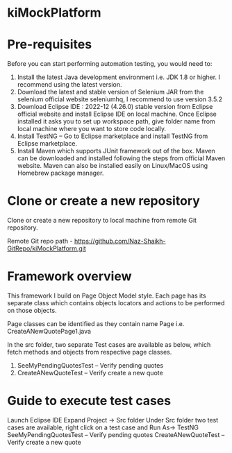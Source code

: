 # kiMockPlatform
# Pre-requisites
Before you can start performing automation testing, you would need to:
1.	Install the latest Java development environment i.e. JDK 1.8 or higher. I recommend using the latest version.
2.	Download the latest and stable version of Selenium JAR from the selenium official website seleniumhq, I recommend to use version 3.5.2 
3.	Download Eclipse IDE : 2022-12 (4.26.0)  stable version from Eclipse official website and install Eclipse IDE on local machine. Once Eclipse installed it asks you to set up workspace path, give folder name from local machine where you want to store code locally.
4.	Install TestNG – Go to Eclipse marketplace and install TestNG from Eclipse marketplace.
5.	Install Maven which supports JUnit framework out of the box. Maven can be downloaded and installed following the steps from official Maven website. Maven can also be installed easily on Linux/MacOS using Homebrew package manager.

#  Clone or create a new repository
  Clone or create a new repository to local machine from remote Git repository.

  Remote Git repo path - https://github.com/Naz-Shaikh-GitRepo/kiMockPlatform.git

#  Framework overview

This framework I build on Page Object Model style. Each page has its separate class which contains objects locators and actions to be performed on those objects. 

Page classes can be identified as they contain name Page i.e. CreateANewQuotePage1.java 

In the src folder, two separate Test cases are available as below, which fetch methods and objects from respective page classes.
1.	SeeMyPendingQuotesTest – Verify pending quotes
2.	CreateANewQuoteTest – Verify create a new quote
 
#  Guide to execute test cases

Launch Eclipse IDE
Expand Project -> Src folder
Under Src folder two test cases are available, right click on a test case and Run As-> TestNG
SeeMyPendingQuotesTest – Verify pending quotes
CreateANewQuoteTest – Verify create a new quote
 
